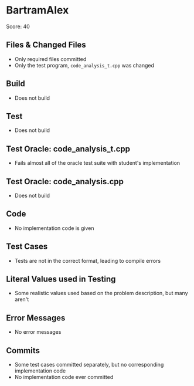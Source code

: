 # BartramAlex
Score: 40

## Files & Changed Files
* Only required files committed
* Only the test program, ```code_analysis_t.cpp``` was changed

## Build
* Does not build

## Test
* Does not build

## Test Oracle: code\_analysis\_t.cpp
* Fails almost all of the oracle test suite with student's implementation

## Test Oracle: code\_analysis.cpp
* Does not build

## Code
* No implementation code is given

## Test Cases
* Tests are not in the correct format, leading to compile errors

## Literal Values used in Testing
* Some realistic values used based on the problem description, but many aren't

## Error Messages
* No error messages

## Commits
* Some test cases committed separately, but no corresponding implementation code
* No implementation code ever committed

